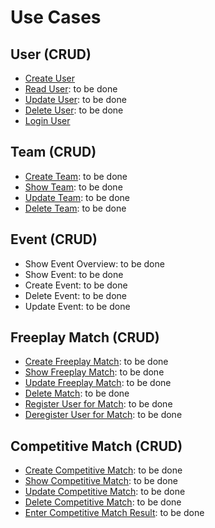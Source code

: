 # Use Cases

## User (CRUD) 
- [Create User](https://github.com/JoinSports/Documentation/blob/master/Use%20Cases/UC1_CreateUser.md)
- [Read User](https://github.com/JoinSports/Documentation/blob/master/Use%20Cases/UC8_ReadUser.md): to be done
- [Update User](https://github.com/JoinSports/Documentation/blob/master/Use%20Cases/UC4_UpdateUser.md): to be done
- [Delete User](https://github.com/JoinSports/Documentation/blob/master/Use%20Cases/UC3_DeleteUser.md): to be done
- [Login User](https://github.com/JoinSports/Documentation/blob/master/Use%20Cases/UC2_LoginUser.md)

## Team (CRUD)
- [Create Team](https://github.com/JoinSports/Documentation/blob/master/Use%20Cases/UC5_CreateTeam.md): to be done
- [Show Team](https://github.com/JoinSports/Documentation/blob/master/Use%20Cases/UC9_ShowTeam.md): to be done
- [Update Team](https://github.com/JoinSports/Documentation/blob/master/Use%20Cases/UC10_UpdateTeam.md): to be done
- [Delete Team](https://github.com/JoinSports/Documentation/blob/master/Use%20Cases/UC7_SuggestMatchResult.md): to be done

## Event (CRUD)
- Show Event Overview: to be done
- Show Event: to be done
- Create Event: to be done
- Delete Event: to be done
- Update Event: to be done

## Freeplay Match (CRUD)
- [Create Freeplay Match](https://github.com/JoinSports/Documentation/blob/master/Use%20Cases/UC11_CreateFreeplayMatch.md): to be done
- [Show Freeplay Match](https://github.com/JoinSports/Documentation/blob/master/Use%20Cases/UC12_ShowFreeplayMatch.md): to be done
- [Update Freeplay Match](): to be done
- [Delete Match](https://github.com/JoinSports/Documentation/blob/master/Use%20Cases/UC14_DeleteFreeplayMatch.md): to be done
- [Register User for Match](https://github.com/JoinSports/Documentation/blob/master/Use%20Cases/UC15_RegisterUserForFreeplayMatch.md): to be done
- [Deregister User for Match](https://github.com/JoinSports/Documentation/blob/master/Use%20Cases/UC16_DeregisterUserForFreeplayMatch.md): to be done


## Competitive Match (CRUD)
- [Create Competitive Match](https://github.com/JoinSports/Documentation/blob/master/Use%20Cases/UC17_CreateCompetitiveMatch.md): to be done
- [Show Competitive Match](https://github.com/JoinSports/Documentation/blob/master/Use%20Cases/UC18_ShowCompetitiveMatch.md): to be done
- [Update Competitive Match](https://github.com/JoinSports/Documentation/blob/master/Use%20Cases/UC19_UpdateCompetitiveMatch.md): to be done
- [Delete Competitive Match](https://github.com/JoinSports/Documentation/blob/master/Use%20Cases/UC20_DeleteCompetitiveMatch.md): to be done
- [Enter Competitive Match Result](https://github.com/JoinSports/Documentation/blob/master/Use%20Cases/UC21_EnterCompetititiveMatchResult.md): to be done
